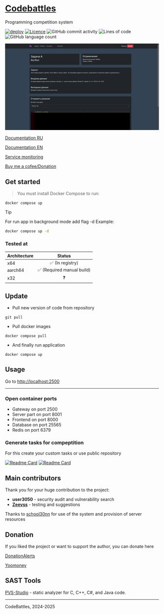 # [Codebattles](https://codebattles.ru)

Programming competition system

[![deploy](https://github.com/doctorixx/CodeBattles/actions/workflows/deploy.yml/badge.svg?branch=master)](https://github.com/doctorixx/CodeBattles/actions/workflows/deploy.yml)
[![Licence](https://img.shields.io/github/license/CodeBattles-nn/CodeBattles?style=flat)](./LICENSE)
![GitHub commit activity](https://img.shields.io/github/commit-activity/w/codebattles-nn/codebattles)
![Lines of code](https://img.shields.io/endpoint?url=https://ghloc.vercel.app/api/codebattles-nn/codebattles/badge)
![GitHub language count](https://img.shields.io/github/languages/count/codebattles-nn/codebattles)

![Main image](images/image1.png)

[Documentation RU](https://doctorixx.gitbook.io/codebattles/)

[Documentation EN](https://doctorixx.gitbook.io/codebattles/v/en)

[Service monitoring](https://doctorixx.gitbook.io/codebattles/v/en)

[Buy me a cofee/Donation](https://www.donationalerts.com/r/doctorixx)

## Get started

> You must install Docker Compose to run:

```shell
docker compose up
```

> [!TIP]
> For run app in background mode add flag -d
> Example:
> ```bash
> docker compose up -d
> ```

### Tested at

| Architecture |           Status           |
|--------------|:--------------------------:|
| x64          |      ✅  (In registry)      |
| aarch64      | ✅  (Required manual build) |
| x32          |             ❓              |

## Update

- Pull new version of code from repository

```shell
git pull
```

- Pull docker images

```shell
docker compose pull
```

- And finally run application

```shell
docker compose up
```

## Usage

Go to [http://localhost:2500](http://localhost:2500)
___

### Open container ports

- Gateway on port 2500
- Server part on port 8001
- Frontend on port 8000
- Database on port 25565
- Redis on port 6379

### Generate tasks for compeptition

For this create your custom tasks or use public repository

[![Readme Card](https://github-readme-stats.vercel.app/api/pin/?username=codebattles-nn&repo=task-generator)](https://github.com/codebattles-nn/task-generator)
[![Readme Card](https://github-readme-stats.vercel.app/api/pin/?username=codebattles-nn&repo=problems-repo)](https://github.com/codebattles-nn/problems-repo)

## Main contributors

Thank you for your huge contribution to the project:

- **user3050** - security audit and vulnerability search
- **[Zeevss](https://github.com/Zeevss)** - testing and suggestions

Thanks to [school30nn](https://school30nn.ru) for use of the system and provision of server resources

## Donation
If you liked the project or want to support the author, you can donate here

[DonationAlerts](https://www.donationalerts.com/r/doctorixx)

[Yoomoney](https://yoomoney.ru/fundraise/13V1T7RVQBE.240713)

## SAST Tools

[PVS-Studio](https://pvs-studio.com/pvs-studio/?utm_source=website&utm_medium=github&utm_campaign=open_source) - static analyzer for C, C++, C#, and Java code.


___
CodeBattles, 2024-2025
